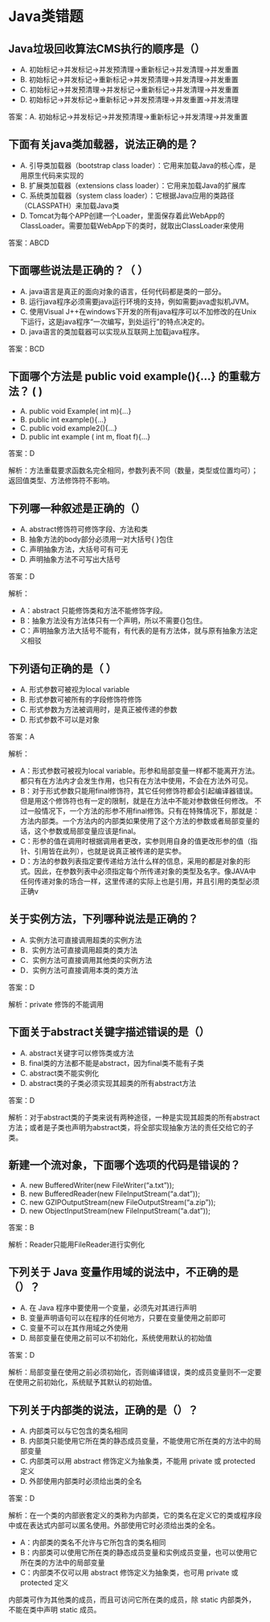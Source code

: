# Java类错题

## Java垃圾回收算法CMS执行的顺序是（）
- A. 初始标记->并发标记->并发预清理->重新标记->并发清理->并发重置 
- B. 初始标记->并发标记->重新标记->并发预清理->并发清理->并发重置
- C. 初始标记->并发预清理->并发标记->重新标记->并发清理->并发重置
- D. 初始标记->并发标记->重新标记->并发预清理->并发重置->并发清理

答案：A. 初始标记->并发标记->并发预清理->重新标记->并发清理->并发重置 

## 下面有关java类加载器，说法正确的是？
- A. 引导类加载器（bootstrap class loader）：它用来加载Java的核心库，是用原生代码来实现的
- B. 扩展类加载器（extensions class loader）：它用来加载Java的扩展库
- C. 系统类加载器（system class loader）：它根据Java应用的类路径（CLASSPATH）来加载Java类
- D. Tomcat为每个APP创建一个Loader，里面保存着此WebApp的ClassLoader。需要加载WebApp下的类时，就取出ClassLoader来使用

答案：ABCD

## 下面哪些说法是正确的？（ ）
- A. java语言是真正的面向对象的语言，任何代码都是类的一部分。
- B. 运行java程序必须需要java运行环境的支持，例如需要java虚拟机JVM。
- C. 使用Visual J++在windows下开发的所有java程序可以不加修改的在Unix下运行，这是java程序“一次编写，到处运行”的特点决定的。
- D. java语言的类加载器可以实现从互联网上加载java程序。

答案：BCD

## 下面哪个方法是 public void  example(){...} 的重载方法？ ( )
- A. public void Example( int m){...}
- B. public int example(){...}
- C. public void example2(){...}
- D. public int example ( int m, float f){...}

答案：D

解析：方法重载要求函数名完全相同，参数列表不同（数量，类型或位置均可）；返回值类型、方法修饰符不影响。

## 下列哪一种叙述是正确的（）
- A. abstract修饰符可修饰字段、方法和类
- B. 抽象方法的body部分必须用一对大括号{ }包住
- C. 声明抽象方法，大括号可有可无
- D. 声明抽象方法不可写出大括号

答案：D

解析：
- A：abstract 只能修饰类和方法不能修饰字段。
- B：抽象方法没有方法体只有一个声明，所以不需要{}包住。
- C：声明抽象方法大括号不能有，有代表的是有方法体，就与原有抽象方法定义相驳

## 下列语句正确的是（ ）
- A. 形式参数可被视为local variable
- B. 形式参数可被所有的字段修饰符修饰
- C. 形式参数为方法被调用时，是真正被传递的参数
- D. 形式参数不可以是对象

答案：A

解析：
- A：形式参数可被视为local variable。形参和局部变量一样都不能离开方法。都只有在方法内才会发生作用，也只有在方法中使用，不会在方法外可见。
- B：对于形式参数只能用final修饰符，其它任何修饰符都会引起编译器错误。但是用这个修饰符也有一定的限制，就是在方法中不能对参数做任何修改。 不过一般情况下，一个方法的形参不用final修饰。只有在特殊情况下，那就是：方法内部类。一个方法内的内部类如果使用了这个方法的参数或者局部变量的话，这个参数或局部变量应该是final。 
- C：形参的值在调用时根据调用者更改，实参则用自身的值更改形参的值（指针、引用皆在此列），也就是说真正被传递的是实参。
- D：方法的参数列表指定要传递给方法什么样的信息，采用的都是对象的形式。因此，在参数列表中必须指定每个所传递对象的类型及名字。像JAVA中任何传递对象的场合一样，这里传递的实际上也是引用，并且引用的类型必须正确v

## 关于实例方法，下列哪种说法是正确的？
- A. 实例方法可直接调用超类的实例方法
- B．实例方法可直接调用超类的类方法
- C．实例方法可直接调用其他类的实例方法
- D．实例方法可直接调用本类的类方法

答案：D

解析：private 修饰的不能调用

## 下面关于abstract关键字描述错误的是（）
- A. abstract关键字可以修饰类或方法
- B. final类的方法都不能是abstract，因为final类不能有子类
- C. abstract类不能实例化
- D. abstract类的子类必须实现其超类的所有abstract方法

答案：D

解析：对于abstract类的子类来说有两种途径，一种是实现其超类的所有abstract方法；或者是子类也声明为abstract类，将全部实现抽象方法的责任交给它的子类。

## 新建一个流对象，下面哪个选项的代码是错误的？
- A. new BufferedWriter(new FileWriter(“a.txt”));
- B. new BufferedReader(new FileInputStream(“a.dat”));
- C. new GZIPOutputStream(new FileOutputStream(“a.zip”));
- D. new ObjectInputStream(new FileInputStream(“a.dat”));

答案：B

解析：Reader只能用FileReader进行实例化

## 下列关于 Java 变量作用域的说法中，不正确的是（）？
- A. 在 Java 程序中要使用一个变量，必须先对其进行声明
- B. 变量声明语句可以在程序的任何地方，只要在变量使用之前即可
- C. 变量不可以在其作用域之外使用
- D. 局部变量在使用之前可以不初始化，系统使用默认的初始值

答案：D

解析：局部变量在使用之前必须初始化，否则编译错误，类的成员变量则不一定要在使用之前初始化，系统赋予其默认的初始值。

## 下列关于内部类的说法，正确的是（）？
- A. 内部类可以与它包含的类名相同
- B. 内部类只能使用它所在类的静态成员变量，不能使用它所在类的方法中的局部变量
- C. 内部类可以用 abstract 修饰定义为抽象类，不能用 private 或 protected 定义
- D. 外部使用内部类时必须给出类的全名

答案：D

解析：在一个类的内部嵌套定义的类称为内部类，它的类名在定义它的类或程序段中或在表达式内部可以匿名使用。外部使用它时必须给出类的全名。
- A：内部类的类名不允许与它所包含的类名相同
- B：内部类可以使用它所在类的静态成员变量和实例成员变量，也可以使用它所在类的方法中的局部变量
- C：内部类不仅可以用 abstract 修饰定义为抽象类，也可用 private 或 protected 定义

内部类可作为其他类的成员，而且可访问它所在类的成员，除 static 内部类外，不能在类中声明 static 成员。









